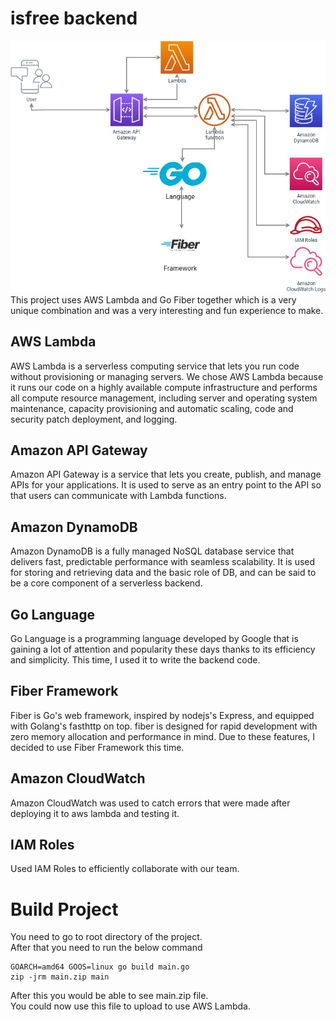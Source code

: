# isfree backend
![backend-tech](./assets/backendTechStack.jpeg)  
This project uses AWS Lambda and Go Fiber together which is a very unique combination and was a very interesting and fun experience to make.

## AWS Lambda
AWS Lambda is a serverless computing service that lets you run code without provisioning or managing servers.
We chose AWS Lambda because it runs our code on a highly available compute infrastructure and performs all compute resource management, including server and operating system maintenance, capacity provisioning and automatic scaling, code and security patch deployment, and logging.

## Amazon API Gateway
Amazon API Gateway is a service that lets you create, publish, and manage APIs for your applications. It is used to serve as an entry point to the API so that users can communicate with Lambda functions.

## Amazon DynamoDB
Amazon DynamoDB is a fully managed NoSQL database service that delivers fast, predictable performance with seamless scalability. It is used for storing and retrieving data and the basic role of DB, and can be said to be a core component of a serverless backend.

## Go Language
Go Language is a programming language developed by Google that is gaining a lot of attention and popularity these days thanks to its efficiency and simplicity. This time, I used it to write the backend code.

## Fiber Framework
Fiber is Go's web framework, inspired by nodejs's Express, and equipped with Golang's fasthttp on top. fiber is designed for rapid development with zero memory allocation and performance in mind. Due to these features, I decided to use Fiber Framework this time.

## Amazon CloudWatch
Amazon CloudWatch was used to catch errors that were made after deploying it to aws lambda and testing it.

## IAM Roles
Used IAM Roles to efficiently collaborate with our team.  

# Build Project
You need to go to root directory of the project.  
After that you need to run the below command
```shell
GOARCH=amd64 GOOS=linux go build main.go
zip -jrm main.zip main
```
After this you would be able to see main.zip file.  
You could now use this file to upload to use AWS Lambda.